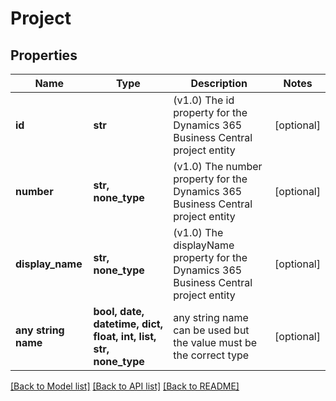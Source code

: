 # Project


## Properties
Name | Type | Description | Notes
------------ | ------------- | ------------- | -------------
**id** | **str** | (v1.0) The id property for the Dynamics 365 Business Central project entity | [optional] 
**number** | **str, none_type** | (v1.0) The number property for the Dynamics 365 Business Central project entity | [optional] 
**display_name** | **str, none_type** | (v1.0) The displayName property for the Dynamics 365 Business Central project entity | [optional] 
**any string name** | **bool, date, datetime, dict, float, int, list, str, none_type** | any string name can be used but the value must be the correct type | [optional]

[[Back to Model list]](../README.md#documentation-for-models) [[Back to API list]](../README.md#documentation-for-api-endpoints) [[Back to README]](../README.md)


